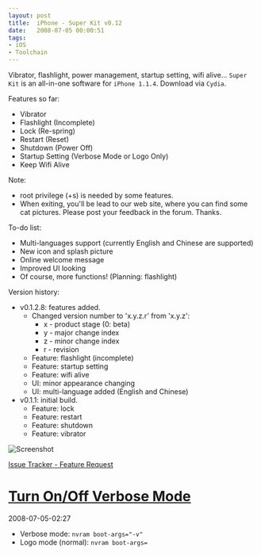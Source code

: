 ```yaml
---
layout: post
title:  iPhone - Super Kit v0.12
date:   2008-07-05 00:00:51
tags:
- iOS
- Toolchain
---
```


Vibrator, flashlight, power management, startup setting, wifi alive… `Super Kit` is an all-in-one software for `iPhone 1.1.4`. Download via `Cydia`.

Features so far:

- Vibrator
- Flashlight (Incomplete)
- Lock (Re-spring)
- Restart (Reset)
- Shutdown (Power Off)
- Startup Setting (Verbose Mode or Logo Only)
- Keep Wifi Alive

Note:

- root privilege (+s) is needed by some features.
- When exiting, you'll be lead to our web site, where you can find some cat pictures. Please post your feedback in the forum. Thanks.

To-do list:

- Multi-languages support (currently English and Chinese are supported)
- New icon and splash picture
- Online welcome message
- Improved UI looking
- Of course, more functions! (Planning: flashlight)

Version history:

- v0.1.2.8: features added.
  - Changed version number to 'x.y.z.r' from 'x.y.z':
    - x - product stage (0: beta)
    - y - major change index
    - z - minor change index
    - r - revision
  - Feature: flashlight (incomplete)
  - Feature: startup setting
  - Feature: wifi alive
  - UI: minor appearance changing
  - UI: multi-language added (English and Chinese)
- v0.1.1: initial build.
  - Feature: lock
  - Feature: restart
  - Feature: shutdown
  - Feature: vibrator

![Screenshot](http://superart.wikidot.com/local--files/simple:iphone-super-kit/v011.jpg "Super Kit")

[Issue Tracker - Feature Request](http://superart.wikidot.com/forum/c-44646/suggestions)

# [Turn On/Off Verbose Mode](http://superart.wikidot.com/chinese:iphone-starting-verbose-mode)

2008-07-05-02:27

- Verbose mode: `nvram boot-args="-v"`
- Logo mode (normal): `nvram boot-args=`
